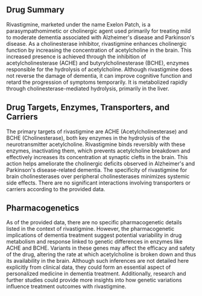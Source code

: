 ## Drug Summary
Rivastigmine, marketed under the name Exelon Patch, is a parasympathomimetic or cholinergic agent used primarily for treating mild to moderate dementia associated with Alzheimer's disease and Parkinson's disease. As a cholinesterase inhibitor, rivastigmine enhances cholinergic function by increasing the concentration of acetylcholine in the brain. This increased presence is achieved through the inhibition of acetylcholinesterase (ACHE) and butyrylcholinesterase (BCHE), enzymes responsible for the hydrolysis of acetylcholine. Although rivastigmine does not reverse the damage of dementia, it can improve cognitive function and retard the progression of symptoms temporarily. It is metabolized rapidly through cholinesterase-mediated hydrolysis, primarily in the liver.

## Drug Targets, Enzymes, Transporters, and Carriers
The primary targets of rivastigmine are ACHE (Acetylcholinesterase) and BCHE (Cholinesterase), both key enzymes in the hydrolysis of the neurotransmitter acetylcholine. Rivastigmine binds reversibly with these enzymes, inactivating them, which prevents acetylcholine breakdown and effectively increases its concentration at synaptic clefts in the brain. This action helps ameliorate the cholinergic deficits observed in Alzheimer's and Parkinson's disease-related dementia. The specificity of rivastigmine for brain cholinesterases over peripheral cholinesterases minimizes systemic side effects. There are no significant interactions involving transporters or carriers according to the provided data.

## Pharmacogenetics
As of the provided data, there are no specific pharmacogenetic details listed in the context of rivastigmine. However, the pharmacogenetic implications of dementia treatment suggest potential variability in drug metabolism and response linked to genetic differences in enzymes like ACHE and BCHE. Variants in these genes may affect the efficacy and safety of the drug, altering the rate at which acetylcholine is broken down and thus its availability in the brain. Although such inferences are not detailed here explicitly from clinical data, they could form an essential aspect of personalized medicine in dementia treatment. Additionally, research and further studies could provide more insights into how genetic variations influence treatment outcomes with rivastigmine.